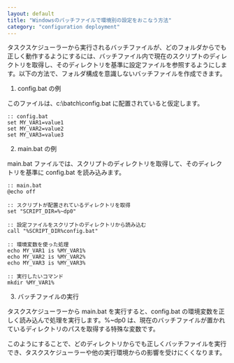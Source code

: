```yaml
---
layout: default
title: "Windowsのバッチファイルで環境別の設定をおこなう方法"
category: "configuration deployment"
---
```


タスクスケジューラーから実行されるバッチファイルが、どのフォルダからでも正しく動作するようにするには、バッチファイル内で現在のスクリプトのディレクトリを取得し、そのディレクトリを基準に設定ファイルを参照するようにします。以下の方法で、フォルダ構成を意識しないバッチファイルを作成できます。

1. config.bat の例

このファイルは、c:\batch\config.bat に配置されていると仮定します。
```
:: config.bat
set MY_VAR1=value1
set MY_VAR2=value2
set MY_VAR3=value3
```

2. main.bat の例

main.bat ファイルでは、スクリプトのディレクトリを取得して、そのディレクトリを基準に config.bat を読み込みます。

```
:: main.bat
@echo off

:: スクリプトが配置されているディレクトリを取得
set "SCRIPT_DIR=%~dp0"

:: 設定ファイルをスクリプトのディレクトリから読み込む
call "%SCRIPT_DIR%config.bat"

:: 環境変数を使った処理
echo MY_VAR1 is %MY_VAR1%
echo MY_VAR2 is %MY_VAR2%
echo MY_VAR3 is %MY_VAR3%

:: 実行したいコマンド
mkdir %MY_VAR1%
```

3. バッチファイルの実行

タスクスケジューラーから main.bat を実行すると、config.bat の環境変数を正しく読み込んで処理を実行します。%~dp0 は、現在のバッチファイルが置かれているディレクトリのパスを取得する特殊な変数です。

このようにすることで、どのディレクトリからでも正しくバッチファイルを実行でき、タスクスケジューラーや他の実行環境からの影響を受けにくくなります。
